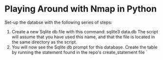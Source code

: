 Playing Around with Nmap in Python
=================================

Set-up the databse with the following series of steps:
1. Create a new Sqlite db file with this command:
   sqlite3 data.db
The script will assume that you have used this name, and that the file is located in the same directory as the script.
2. You will now see the Sqlite db prompt for this database. Create the table by running the statement found in the repo's create_statement file
`
